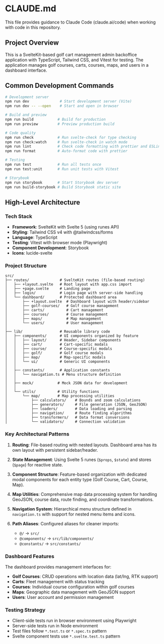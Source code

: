 # CLAUDE.md

This file provides guidance to Claude Code (claude.ai/code) when working with code in this repository.

## Project Overview

This is a SvelteKit-based golf cart management admin backoffice application with TypeScript, Tailwind CSS, and Vitest for testing. The application manages golf courses, carts, courses, maps, and users in a dashboard interface.

## Common Development Commands

```bash
# Development server
npm run dev              # Start development server (Vite)
npm run dev -- --open    # Start and open in browser

# Build and preview
npm run build           # Build for production
npm run preview         # Preview production build

# Code quality
npm run check           # Run svelte-check for type checking
npm run check:watch     # Run svelte-check in watch mode
npm run lint            # Check code formatting with prettier and ESLint
npm run format          # Auto-format code with prettier

# Testing
npm run test            # Run all tests once
npm run test:unit       # Run unit tests with Vitest

# Storybook
npm run storybook       # Start Storybook dev server
npm run build-storybook # Build Storybook static site
```

## High-Level Architecture

### Tech Stack

- **Framework**: SvelteKit with Svelte 5 (using runes API)
- **Styling**: Tailwind CSS v4 with @tailwindcss/forms
- **Language**: TypeScript
- **Testing**: Vitest with browser mode (Playwright)
- **Component Development**: Storybook
- **Icons**: lucide-svelte

### Project Structure

```
src/
├── routes/              # SvelteKit routes (file-based routing)
│   ├── +layout.svelte   # Root layout with app.css import
│   ├── +page.svelte     # Landing page
│   ├── login/           # Login page with server-side handling
│   └── dashboard/       # Protected dashboard area
│       ├── +layout.svelte  # Dashboard layout with header/sidebar
│       ├── golf-courses/   # Golf course management
│       ├── carts/          # Cart management
│       ├── courses/        # Course management
│       ├── maps/           # Map management
│       └── users/          # User management
│
├── lib/                 # Reusable library code
│   ├── components/      # UI components organized by feature
│   │   ├── layout/      # Header, Sidebar components
│   │   ├── cart/        # Cart-specific modals
│   │   ├── course/      # Course-specific modals
│   │   ├── golf/        # Golf course modals
│   │   ├── map/         # Map-specific modals
│   │   └── ui/          # Generic UI components
│   │
│   ├── constants/       # Application constants
│   │   └── navigation.ts # Menu structure definition
│   │
│   ├── mock/           # Mock JSON data for development
│   │
│   └── utils/          # Utility functions
│       └── map/        # Map processing utilities
│           ├── calculators/    # Bounds and zoom calculations
│           ├── generators/     # File generation (JSON, GeoJSON)
│           ├── loaders/        # Data loading and parsing
│           ├── navigation/     # Route finding algorithms
│           ├── transformers/   # Data format conversions
│           └── validators/     # Connection validation
```

### Key Architectural Patterns

1. **Routing**: File-based routing with nested layouts. Dashboard area has its own layout with persistent sidebar/header.

2. **State Management**: Using Svelte 5 runes (`$props`, `$state`) and stores (`$page`) for reactive state.

3. **Component Structure**: Feature-based organization with dedicated modal components for each entity type (Golf Course, Cart, Course, Map).

4. **Map Utilities**: Comprehensive map data processing system for handling GeoJSON, course data, route finding, and coordinate transformations.

5. **Navigation System**: Hierarchical menu structure defined in `navigation.ts` with support for nested menu items and icons.

6. **Path Aliases**: Configured aliases for cleaner imports:
   - `@/` → `src/`
   - `@components/` → `src/lib/components/`
   - `@constants/` → `src/constants/`

### Dashboard Features

The dashboard provides management interfaces for:

- **Golf Courses**: CRUD operations with location data (lat/lng, RTK support)
- **Carts**: Fleet management with status tracking
- **Courses**: Individual course configuration within golf courses
- **Maps**: Geographic data management with GeoJSON support
- **Users**: User account and permission management

### Testing Strategy

- Client-side tests run in browser environment using Playwright
- Server-side tests run in Node environment
- Test files follow `*.test.ts` or `*.spec.ts` pattern
- Svelte component tests use `*.svelte.test.ts` pattern
